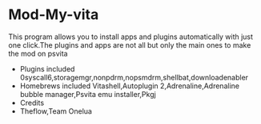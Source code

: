 # Mod-My-vita

This program allows you to install apps and plugins automatically with just one click.The plugins and apps are not all but only the main ones to make the mod on psvita
- Plugins included
0syscall6,storagemgr,nonpdrm,nopsmdrm,shellbat,downloadenabler
- Homebrews included
Vitashell,Autoplugin 2,Adrenaline,Adrenaline bubble manager,Psvita emu installer,Pkgj
- Credits
- Theflow,Team Onelua
